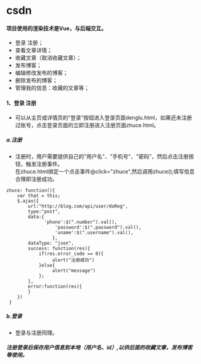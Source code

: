 # csdn
#### 项目使用的渲染技术是Vue，与后端交互。
* 登录 注册；
* 查看文章详情；
* 收藏文章（取消收藏文章）；
* 发布博客；
* 编辑修改发布的博客；
* 删除发布的博客；
* 管理我的信息：收藏的文章等；
#### 1、登录 注册<br>
* 可以从主页或详情页的“登录”按钮进入登录页面denglu.html，如果还未注册过账号，点击登录页面的立即注册进入注册页面zhuce.html。<br>
##### a.注册
* 注册时，用户需要提供自己的"用户名"、"手机号"、"密码"，然后点击注册按钮，触发注册事件。<br>
  在zhuce.html绑定一个点击事件@click="zhuce",然后调用zhuce();填写信息合理即注册成功。
```
zhuce: function(){
	var that = this;
	$.ajax({
		url:"http://blog.com/api/user/doReg",
		type:"post",
		data:{
		      'phone':$(".number").val(),
	              'password':$(".password").val(),
	              'uname':$(".username").val(),
        	     },
		dataType: "json",
		success: function(res){
			if(res.error_code == 0){
			     alert("注册成功")
			}else{
			     alert("message")
			};
		},
		error:function(res){
		}
	})
 }
```
##### b.登录
* 登录与注册同理。
##### 注册登录后保存用户信息到本地（用户名、id）,以供后面的收藏文章，发布博客等使用。
